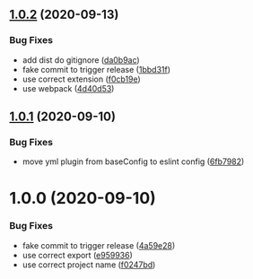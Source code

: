 ## [1.0.2](https://github.com/lyne-design-system/lyne-helper-eslint-config/compare/v1.0.1...v1.0.2) (2020-09-13)


### Bug Fixes

* add dist do gitignore ([da0b9ac](https://github.com/lyne-design-system/lyne-helper-eslint-config/commit/da0b9aca69a34c356c40bdd56ea2137393ad7189))
* fake commit to trigger release ([1bbd31f](https://github.com/lyne-design-system/lyne-helper-eslint-config/commit/1bbd31f36c0597867aad55de4465449040394e01))
* use correct extension ([f0cb19e](https://github.com/lyne-design-system/lyne-helper-eslint-config/commit/f0cb19e23614ee68b44268ed8f389b29f0204d02))
* use webpack ([4d40d53](https://github.com/lyne-design-system/lyne-helper-eslint-config/commit/4d40d53d52c62b6797a26cf1672a3c7d7451f1ad))

## [1.0.1](https://github.com/lyne-design-system/lyne-helper-eslint-config/compare/v1.0.0...v1.0.1) (2020-09-10)


### Bug Fixes

* move yml plugin from baseConfig to eslint config ([6fb7982](https://github.com/lyne-design-system/lyne-helper-eslint-config/commit/6fb798292155a347c16bcaf57d3b668fd8144279))

# 1.0.0 (2020-09-10)


### Bug Fixes

* fake commit to trigger release ([4a59e28](https://github.com/lyne-design-system/lyne-helper-eslint-config/commit/4a59e285702b036b21be18e34843131c98e3dbd8))
* use correct export ([e959936](https://github.com/lyne-design-system/lyne-helper-eslint-config/commit/e959936afa3712e1b4bb105a4c7c48628c330f02))
* use correct project name ([f0247bd](https://github.com/lyne-design-system/lyne-helper-eslint-config/commit/f0247bde197f4b1c58439ec10af226635f7ab350))
